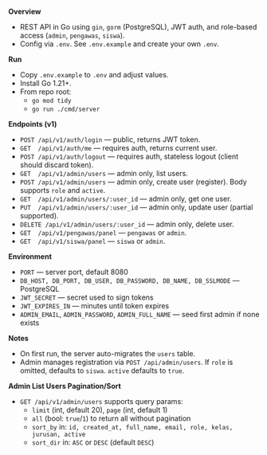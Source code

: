 **Overview**
- REST API in Go using `gin`, `gorm` (PostgreSQL), JWT auth, and role-based access (`admin`, `pengawas`, `siswa`).
- Config via `.env`. See `.env.example` and create your own `.env`.

**Run**
- Copy `.env.example` to `.env` and adjust values.
- Install Go 1.21+.
- From repo root:
  - `go mod tidy`
  - `go run ./cmd/server`

**Endpoints (v1)**
- `POST /api/v1/auth/login`         — public, returns JWT token.
- `GET  /api/v1/auth/me`            — requires auth, returns current user.
- `POST /api/v1/auth/logout`        — requires auth, stateless logout (client should discard token).
- `GET  /api/v1/admin/users`        — admin only, list users.
- `POST /api/v1/admin/users`        — admin only, create user (register). Body supports `role` and `active`.
- `GET  /api/v1/admin/users/:user_id`   — admin only, get one user.
- `PUT  /api/v1/admin/users/:user_id`   — admin only, update user (partial supported).
- `DELETE /api/v1/admin/users/:user_id` — admin only, delete user.
- `GET  /api/v1/pengawas/panel`     — `pengawas` or `admin`.
- `GET  /api/v1/siswa/panel`        — `siswa` or `admin`.

**Environment**
- `PORT` — server port, default 8080
- `DB_HOST, DB_PORT, DB_USER, DB_PASSWORD, DB_NAME, DB_SSLMODE` — PostgreSQL
- `JWT_SECRET` — secret used to sign tokens
- `JWT_EXPIRES_IN` — minutes until token expires
- `ADMIN_EMAIL`, `ADMIN_PASSWORD`, `ADMIN_FULL_NAME` — seed first admin if none exists

**Notes**
- On first run, the server auto-migrates the `users` table.
- Admin manages registration via `POST /api/admin/users`. If `role` is omitted, defaults to `siswa`. `active` defaults to `true`.

**Admin List Users Pagination/Sort**
- `GET /api/v1/admin/users` supports query params:
  - `limit` (int, default 20), `page` (int, default 1)
  - `all` (bool: `true`/`1`) to return all without pagination
  - `sort_by` in: `id, created_at, full_name, email, role, kelas, jurusan, active`
  - `sort_dir` in: `ASC` or `DESC` (default `DESC`)
